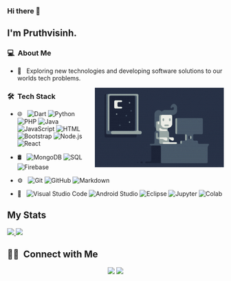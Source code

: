 ### Hi there 👋
## I'm Pruthvisinh.

### 💻 &nbsp;About Me

- 🤔 &nbsp; Exploring new technologies and developing software solutions to our worlds tech problems.

<img alt="Night Coding" src="https://raw.githubusercontent.com/AVS1508/AVS1508/master/assets/Night-Coding.gif" align="right"/>

### 🛠 &nbsp;Tech Stack

- 🌐 &nbsp;
  ![Dart](https://img.shields.io/badge/-Dart-333333?style=flat&logo=Dart)
  ![Python](https://img.shields.io/badge/-Python-333333?style=flat&logo=python)
  ![PHP](https://img.shields.io/badge/-PHP-333333?style=flat&logo=php)
  ![Java](https://img.shields.io/badge/-Java-333333?style=flat&logo=java)
  ![JavaScript](https://img.shields.io/badge/-JavaScript-333333?style=flat&logo=javascript)
  ![HTML](https://img.shields.io/badge/-HTML-333333?style=flat&logo=HTML5)
  ![Bootstrap](https://img.shields.io/badge/-Bootstrap-333333?style=flat&logo=bootstrap&logoColor=563D7C)
  ![Node.js](https://img.shields.io/badge/-Node.js-333333?style=flat&logo=node.js)
  ![React](https://img.shields.io/badge/-React-333333?style=flat&logo=react)
- 🛢 &nbsp;
  ![MongoDB](https://img.shields.io/badge/-MongoDB-333333?style=flat&logo=mongodb)
  ![SQL](https://img.shields.io/badge/-SQL-333333?style=flat&logo=sqlite)
  ![Firebase](https://img.shields.io/badge/-Firebase-333333?style=flat&logo=Firebase)

- ⚙️ &nbsp;
  ![Git](https://img.shields.io/badge/-Git-333333?style=flat&logo=git)
  ![GitHub](https://img.shields.io/badge/-GitHub-333333?style=flat&logo=github)
  ![Markdown](https://img.shields.io/badge/-Markdown-333333?style=flat&logo=markdown)

- 🔧 &nbsp;
  ![Visual Studio Code](https://img.shields.io/badge/-Visual%20Studio%20Code-333333?style=flat&logo=visual-studio-code&logoColor=007ACC)
  ![Android Studio](https://img.shields.io/badge/-Android%20Studio-333333?style=flat&logo=android-studio&logoColor=007ACC)
  ![Eclipse](https://img.shields.io/badge/-Eclips-333333?style=flat&logo=Eclipse&logoColor=007ACC)
  ![Jupyter](https://img.shields.io/badge/-Jupyter-333333?style=flat&logo=jupyter)
  ![Colab](https://img.shields.io/badge/-Google%20Colab-333333?style=flat&logo=google-colab)

## My Stats

<p>
<a href="https://github.com/impruthvi">
  <img height="180em" src="https://github-readme-stats.vercel.app/api?username=impruthvi&show_icons=true&theme=dark" />
  <img height="180em" src="https://github-readme-stats-eight-theta.vercel.app/api/top-langs/?username=impruthvi&layout=compact&langs_count=8&theme=algolia"/>
</a>
</p>

## 🤝🏻 &nbsp;Connect with Me
<p align="center">
<a href="https://www.linkedin.com/in/pruthvi-rajput-9a4711194/"><img src="https://img.shields.io/badge/-Pruthvisinh%20Rajput-0077B5?style=flat-square&logo=Linkedin&logoColor=white"/></a>
<a href="mailto:pruthvirajput97@gmail.com"><img src="https://img.shields.io/badge/-pruthvirajput97@gmail.com-D14836?style=flat-square&logo=Gmail&logoColor=white"/></a>
